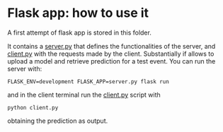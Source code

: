 # Flask app: how to use it
A first attempt of flask app is stored in this folder.

It contains a [server.py](https://github.com/lgiommi/Torchserve_test/blob/main/flask/server.py) that defines the functionalities of the server, and [client.py](https://github.com/lgiommi/Torchserve_test/blob/main/flask/client.py)
with the requests made by the client. Substantially if allows to upload a model and retrieve prediction for a test event.
You can run the server with:
```
FLASK_ENV=development FLASK_APP=server.py flask run
```
and in the client terminal run the [client.py](https://github.com/lgiommi/Torchserve_test/blob/main/flask/client.py) script with
```
python client.py
```
obtaining the prediction as output.
